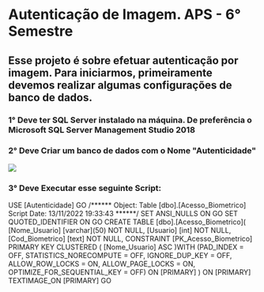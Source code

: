 <h1> Autenticação de Imagem. APS - 6° Semestre </h1> 
<h2> Esse projeto é sobre efetuar autenticação por imagem. Para iniciarmos, primeiramente devemos realizar algumas configurações de banco de dados. </h2>
<h3> 1° Deve ter SQL Server instalado na máquina. De preferência o Microsoft SQL Server Management Studio 2018 </h3>
<h3> 2° Deve Criar um banco de dados com o Nome "Autenticidade" </h3>
<div>
  <img src="https://user-images.githubusercontent.com/106789317/201944906-e391bfcd-b808-4ac7-8fb5-97d316e2194a.PNG"
</div>
  <h3> 3° Deve Executar esse seguinte Script: </h3>
<div>
USE [Autenticidade]
GO
/****** Object:  Table [dbo].[Acesso_Biometrico]    Script Date: 13/11/2022 19:33:43 ******/
SET ANSI_NULLS ON
GO
SET QUOTED_IDENTIFIER ON
GO
CREATE TABLE [dbo].[Acesso_Biometrico](
	[Nome_Usuario] [varchar](50) NOT NULL,
	[Usuario] [int] NOT NULL,
	[Cod_Biometrico] [text] NOT NULL,
 CONSTRAINT [PK_Acesso_Biometrico] PRIMARY KEY CLUSTERED 
(
	[Nome_Usuario] ASC
)WITH (PAD_INDEX = OFF, STATISTICS_NORECOMPUTE = OFF, IGNORE_DUP_KEY = OFF, ALLOW_ROW_LOCKS = ON, ALLOW_PAGE_LOCKS = ON, OPTIMIZE_FOR_SEQUENTIAL_KEY = OFF) ON [PRIMARY]
) ON [PRIMARY] TEXTIMAGE_ON [PRIMARY]
GO
	
</div>
